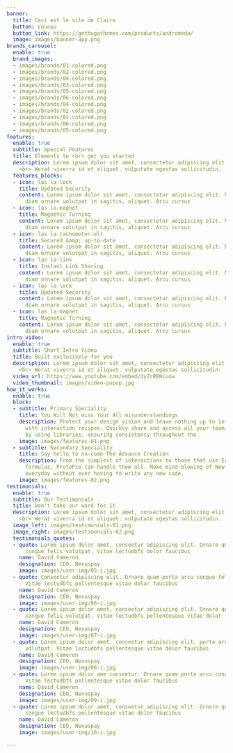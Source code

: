 ```yaml
---
banner:
  title: Ceci est le site de Claire
  button: coucou
  button_link: https://gethugothemes.com/products/andromeda/
  image: images/banner-app.png
brands_carousel:
  enable: true
  brand_images:
  - images/brands/01-colored.png
  - images/brands/02-colored.png
  - images/brands/04-colored.png
  - images/brands/03-colored.png
  - images/brands/05-colored.png
  - images/brands/06-colored.png
  - images/brands/04-colored.png
  - images/brands/02-colored.png
  - images/brands/01-colored.png
  - images/brands/06-colored.png
  - images/brands/05-colored.png
features:
  enable: true
  subtitle: Special Features
  title: Elements to <br> get you started
  description: Lorem ipsum dolor sit amet, consectetur adipiscing elit. Morbi egestas
    <br> Werat viverra id et aliquet. vulputate egestas sollicitudin.
  features_blocks:
  - icon: las la-lock
    title: Updated Security
    content: Lorem ipsum dolor sit amet, consectetur adipiscing elit. Neque enim id
      diam ornare volutpat in sagitis, aliquet. Arcu cursus
  - icon: las la-magnet
    title: Magnetic Turning
    content: Lorem ipsum dolor sit amet, consectetur adipiscing elit. Neque enim id
      diam ornare volutpat in sagitis, aliquet. Arcu cursus
  - icon: las la-tachometer-alt
    title: Secured &amp; up-to-date
    content: Lorem ipsum dolor sit amet, consectetur adipiscing elit. Neque enim id
      diam ornare volutpat in sagitis, aliquet. Arcu cursus
  - icon: las la-link
    title: Instant Link Sharing
    content: Lorem ipsum dolor sit amet, consectetur adipiscing elit. Neque enim id
      diam ornare volutpat in sagitis, aliquet. Arcu cursus
  - icon: las la-lock
    title: Updated Security
    content: Lorem ipsum dolor sit amet, consectetur adipiscing elit. Neque enim id
      diam ornare volutpat in sagitis, aliquet. Arcu cursus
  - icon: las la-magnet
    title: Magnetic Turning
    content: Lorem ipsum dolor sit amet, consectetur adipiscing elit. Neque enim id
      diam ornare volutpat in sagitis, aliquet. Arcu cursus
intro_video:
  enable: true
  subtitle: Short Intro Video
  title: Built exclusively for you
  description: Lorem ipsum dolor sit amet, consectetur adipiscing elit. Morbi egestas
    <br> Werat viverra id et aliquet. vulputate egestas sollicitudin.
  video_url: https://www.youtube.com/embed/dyZcRRWiuuw
  video_thumbnail: images/video-popup.jpg
how_it_works:
  enable: true
  block:
  - subtitle: Primary Speciality
    title: You Will Not miss Your All misunderstandings
    description: Protect your design vision and leave nothing up to interpretation
      with interaction recipes. Quickly share and access all your team members interactions
      by using libraries, ensuring consistency throughout the.
    image: images/features-01.png
  - subtitle: Secondary Speciality
    title: Say hello to no-code The Advance Creation
    description: From the simplest of interactions to those that use Excel-gradeing
      formulas, ProtoPie can handle them all. Make mind-blowing of New interactions
      everyday without ever having to write any new code.
    image: images/features-02.png
testimonials:
  enable: true
  subtitle: Our Testimonials
  title: Don't take our word for it
  description: Lorem ipsum dolor sit amet, consectetur adipiscing elit. Morbi egestas
    <br> Werat viverra id et aliquet. vulputate egestas sollicitudin.
  image_left: images/testimonials-01.png
  image_right: images/testimonials-02.png
  testimonials_quotes:
  - quote: Lorem ipsum dolor amet, conseetur adipiscing elit. Ornare quam porta arcu
      congue felis volutpat. Vitae lectudbfs dolor faucibus
    name: David Cameron
    designation: CEO, Nexuspay
    image: images/user-img/05-i.jpg
  - quote: Conseetur adipiscing elit. Ornare quam porta arcu congue felis volutpat.
      Vitae lectudbfs pellentesque vitae dolor faucibus
    name: David Cameron
    designation: CEO, Nexuspay
    image: images/user-img/06-i.jpg
  - quote: Lorem ipsum dolor amet, conseetur adipiscing elit. Ornare quam porta arcu
      congue felis volutpat. Vitae lectudbfs pellentesque vitae dolor
    name: David Cameron
    designation: CEO, Nexuspay
    image: images/user-img/07-i.jpg
  - quote: Lorem ipsum dolor amet, conseetur adipiscing elit. porta arcu congue felis
      volutpat. Vitae lectudbfs pellentesque vitae dolor faucibus
    name: David Cameron
    designation: CEO, Nexuspay
    image: images/user-img/08-i.jpg
  - quote: Lorem ipsum dolor ame conseetur. Ornare quam porta arcu congue felis volutpat.
      Vitae lectudbfs pellentesque vitae dolor faucibus
    name: David Cameron
    designation: CEO, Nexuspay
    image: images/user-img/09-i.jpg
  - quote: Lorem ipsum dolor amet, conseetur adipiscing elit. Ornare quam porta arcu
      congue lectudbfs pellentesque vitae dolor faucibus
    name: David Cameron
    designation: CEO, Nexuspay
    image: images/user-img/10-i.jpg

---
```

